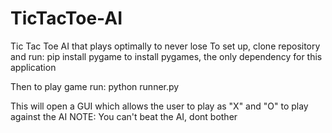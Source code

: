 # TicTacToe-AI
Tic Tac Toe AI that plays optimally to never lose
To set up, clone repository and run:
     pip install pygame
 to install pygames, the only dependency for this application

Then to play game run:
  python runner.py
  
 This will open a GUI which allows the user to play as "X" and "O" to play against the AI
 NOTE: You can't beat the AI, dont bother 

